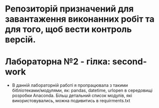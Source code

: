# Репозиторій призначений для завантаження виконанних робіт та для того, щоб вести контроль версій.

# Лабораторна №2 - гілка: second-work
- В данній лабораторній работі я пропрацювала з такими бібліотеками/модулями, як: pandas, datetime, urlopen в середовищі розробки Anaconda. Більш детальний список модулів, які використовувались, можна подивитись в requirments.txt
